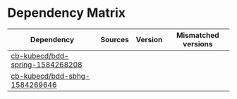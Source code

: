 # Dependency Matrix

Dependency | Sources | Version | Mismatched versions
---------- | ------- | ------- | -------------------
[cb-kubecd/bdd-spring-1584268208](https://github.com/cb-kubecd/bdd-spring-1584268208.git) |  | []() | 
[cb-kubecd/bdd-sbhg-1584269646](https://github.com/cb-kubecd/bdd-sbhg-1584269646.git) |  | []() | 
